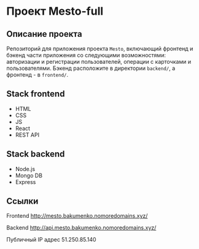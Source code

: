 # Проект Мesto-full

## Описание проекта
Репозиторий для приложения проекта `Mesto`, включающий фронтенд и бэкенд части приложения со следующими возможностями: авторизации и регистрации пользователей, операции с карточками и пользователями. Бэкенд расположите в директории `backend/`, а фронтенд - в `frontend/`.

## Stack frontend

* HTML
* CSS
* JS
* React
* REST API

## Stack backend

* Node.js
* Mongo DB
* Express

## Ссылки 

Frontend              http://mesto.bakumenko.nomoredomains.xyz/

Backend         http://api.mesto.bakumenko.nomoredomains.xyz/

Публичный IP адрес    51.250.85.140